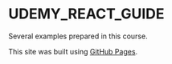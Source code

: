 # UDEMY_REACT_GUIDE

Several examples prepared in this course.

This site was built using [GitHub Pages](https://pages.github.com/).
